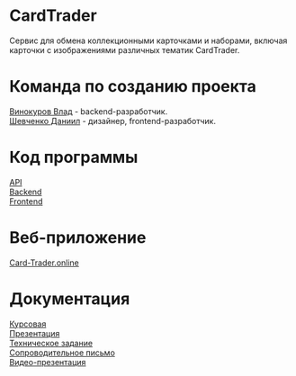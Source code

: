 # CardTrader
Сервис для обмена коллекционными карточками и наборами, включая карточки с изображениями различных тематик CardTrader. <br />
# Команда по созданию проекта
[Винокуров Влад](https://github.com/GoreIbIu) - backend-разработчик. <br />
[Шевченко Даниил](https://github.com/drklbri) - дизайнер, frontend-разработчик. <br />
# Код программы
[API](https://card-trader.online/api/api-docs/)<br />
[Backend](https://github.com/drklbri/CardTrader/tree/main/app/backend)<br />
[Frontend](https://github.com/drklbri/CardTrader/tree/main/app/frontend) <br />

# Веб-приложение
[Card-Trader.online](https://card-trader.online/)<br />
# Документация

[Курсовая](https://github.com/drklbri/CardTrader/blob/develop/Documents/kurs.docx) <br />
[Презентация](https://github.com/drklbri/CardTrader/blob/develop/Documents/prezentation.pdf) <br />
[Техническое задание](https://github.com/drklbri/CardTrader/blob/develop/Documents/%D0%A2%D0%97.docx)<br />
[Сопроводительное письмо](https://github.com/drklbri/CardTrader/blob/develop/Documents/%D0%A1%D0%BE%D0%BF%D1%80%D0%BE%D0%B2%D0%BE%D0%B4%D0%B8%D1%82%D0%B5%D0%BB%D1%8C%D0%BD%D0%BE%D0%B5%20%D0%BF%D0%B8%D1%81%D1%8C%D0%BC%D0%BE.docx) <br />
[Видео-презентация](https://drive.google.com/file/d/1sPV3AbUf9WNbh4DHQqotIGfc3DqFs_mw/view?usp=sharing) <br />
